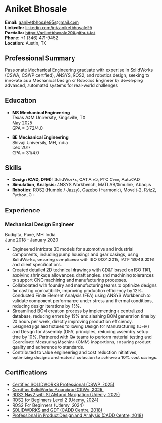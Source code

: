 # Aniket Bhosale

**Email:** aaniketbhosale95@gmail.com  
**LinkedIn:** [linkedin.com/in/aaniketbhosale95](https://linkedin.com/in/aaniketbhosale95)  
**Portfolio:** https://aniketbhosale200.github.io/  
**Phone:** +1 (346) 471-9452  
**Location:** Austin, TX  

## Professional Summary

Passionate Mechanical Engineering graduate with expertise in SolidWorks (CSWA, CSWP certified), ANSYS, ROS2, and robotics design, seeking to innovate as a Mechanical Design or Robotics Engineer by developing advanced, automated systems for real-world challenges.

## Education

- **MS Mechanical Engineering**  
  Texas A&M University, Kingsville, TX  
  May 2025  
  GPA = 3.72/4.0

- **BE Mechanical Engineering**  
  Shivaji University, MH, India  
  Dec 2017  
  GPA = 3.1/4.0

## Skills

- **Design (CAD, DFM):** SolidWorks, CATIA v5, PTC Creo, AutoCAD  
- **Simulation, Analysis:** ANSYS Workbench, MATLAB/Simulink, Abaqus  
- **Robotics:** ROS2 (Humble / Jazzy), Gazebo (Harmonic), MoveIt-2, Rviz2, Python, C++  

## Experience

### Mechanical Design Engineer  
Budigita, Pune, MH, India  
June 2018 - January 2020  

- Engineered intricate 3D models for automotive and industrial components, including pump housings and gear casings, using SolidWorks, ensuring compliance with ISO 9001:2015, IATF 16949:2016 and client specifications.  
- Created detailed 2D technical drawings with GD&T based on ISO 1101, applying shrinkage allowances, draft angles, and machining tolerances to support CNC machining and manufacturing processes.  
- Collaborated with foundry and manufacturing teams to optimize designs for casting compatibility, improving production efficiency by 12%. Conducted Finite Element Analysis (FEA) using ANSYS Workbench to validate component performance under stress and thermal conditions, reducing design iterations by 15%.  
- Streamlined BOM creation process by implementing a centralized database, reducing errors by 15% and slashing BOM generation time by 20 hours per week, directly improving production efficiency.  
- Designed jigs and fixtures following Design for Manufacturing (DFM) and Design for Assembly (DFA) principles, reducing assembly setup time by 10%. Partnered with QA teams to perform material testing and Coordinate Measuring Machine (CMM) inspections, ensuring product quality and adherence to standards.  
- Contributed to value engineering and cost reduction initiatives, optimizing designs and material selection to achieve a 10% cost savings.  



## Certifications

- [Certified SOLIDWORKS Professional (CSWP, 2025)](certificates/CSWP_C-3FBKN5XLCY.pdf)  
- [Certified SolidWorks Associate (CSWA, 2025)](certificates/CSWA_C-37TJ8N4YZF.pdf)  
- [ROS2 Nav2 with SLAM and Navigation (Udemy, 2025)](https://www.udemy.com/certificate/UC-07b0d254-013e-461f-9f44-ca6680fd6045/?utm_campaign=email&utm_medium=email&utm_source=sendgrid.com)  
- [ROS2 for Beginners Level 2 (Udemy, 2024)](https://www.udemy.com/certificate/UC-9f66dbda-cdad-4f04-8e5b-02d91d89e69f/)  
- [ROS2 For Beginners (Udemy, 2024)](https://www.udemy.com/certificate/UC-1b5b9c0d-df1e-4dd1-916e-c3aa5720a496/)  
- [SOLIDWORKS and GDT (CADD Centre, 2018)](https://registry.caddcentre.com/ghbji.php?asdsad=aG1SN253WXNvdkIxeWxJVkFOS0E3NjdMZEd0WHd1YmZ3ZC9ENWQ3NmhsV1BqYy9yajBCRFYxc3E4d1hWdXVpYg==)  
- [Professional in Product Design and Analysis (CADD Centre, 2018)](https://registry.caddcentre.com/ghbji.php?asdsad=aG1SN253WXNvdkIxeWxJVkFOS0E3NFZSSktMM3ErWnpmeUcvVmJoVnA4ZkI2VnNkamlkem5ZOFFRWThzdm8zag==)
